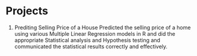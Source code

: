 # Projects
1) Prediting Selling Price of a House
Predicted the selling price of a home using various Multiple Linear Regression models in R and did the appropriate Statistical analysis and Hypothesis testing and communicated the statistical results correctly and effectively.  
 
